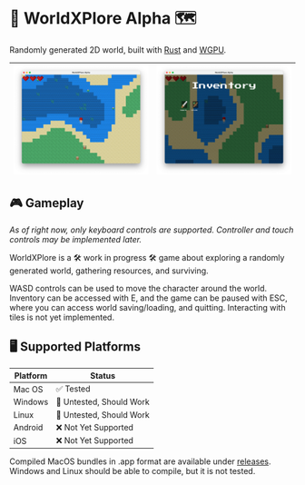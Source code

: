 # 👾  WorldXPlore Alpha  🗺
Randomly generated 2D world, built with [Rust](https://www.rust-lang.org) and [WGPU](https://github.com/gfx-rs/wgpu-rs).

| ![](./.github/readme_img.png) | ![](./.github/readme_inv.png) |
:-------------------------:|:-------------------------:

## 🎮  Gameplay
*As of right now, only keyboard controls are supported. Controller and touch controls may be implemented later.*

WorldXPlore is a 🛠 work in progress 🛠 game about exploring a randomly generated world, gathering resources, and surviving.

WASD controls can be used to move the character around the world. Inventory can be accessed with E, and the game can be paused with ESC, where you can access world saving/loading, and quitting. Interacting with tiles is not yet implemented.

## 🖥  Supported Platforms
| Platform | Status |
|----------|--------|
| Mac OS   | ✅ Tested |
| Windows  | 🤷 Untested, Should Work |
| Linux    | 🤷 Untested, Should Work |
| Android  | ❌ Not Yet Supported |
| iOS      | ❌ Not Yet Supported |

Compiled MacOS bundles in .app format are available under [releases](https://github.com/jamesbmadden/worldxplore/releases). Windows and Linux should be able to compile, but it is not tested.